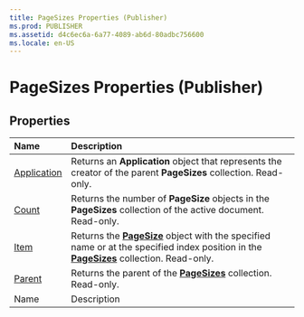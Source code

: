 ```yaml
---
title: PageSizes Properties (Publisher)
ms.prod: PUBLISHER
ms.assetid: d4c6ec6a-6a77-4089-ab6d-80adbc756600
ms.locale: en-US
---
```



# PageSizes Properties (Publisher)

## Properties



|**Name**|**Description**|
|:-----|:-----|
| [Application](pagesizes.application-property-publisher.md)|Returns an  **Application** object that represents the creator of the parent **PageSizes** collection. Read-only.|
| [Count](pagesizes.count-property-publisher.md)|Returns the number of  **PageSize** objects in the **PageSizes** collection of the active document. Read-only.|
| [Item](pagesizes.item-property-publisher.md)|Returns the  **[PageSize](pagesize-object-publisher.md)** object with the specified name or at the specified index position in the **[PageSizes](pagesizes-object-publisher.md)** collection. Read-only.|
| [Parent](pagesizes.parent-property-publisher.md)|Returns the parent of the  **[PageSizes](pagesizes-object-publisher.md)** collection. Read-only.|
|Name|Description|

